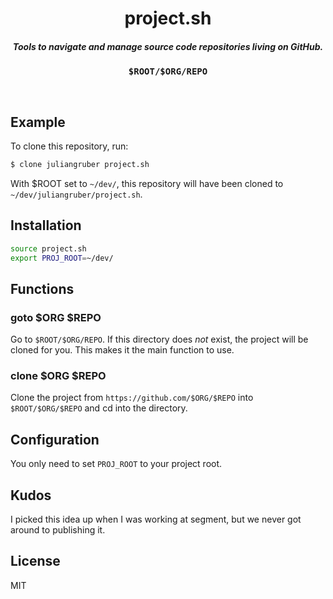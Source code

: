 
<h1 align="center">project.sh</h1>

<h5 align="center">Tools to navigate and manage source code repositories living on GitHub.</h5>

<div align="center">
  <strong><pre>$ROOT/$ORG/REPO</pre></strong>
</div>

<br />

## Example

To clone this repository, run:

```bash
$ clone juliangruber project.sh
```

With $ROOT set to `~/dev/`, this repository will have been cloned
to `~/dev/juliangruber/project.sh`.


## Installation

```bash
source project.sh
export PROJ_ROOT=~/dev/
```

## Functions

### goto $ORG $REPO

Go to `$ROOT/$ORG/REPO`. If this directory does _not_ exist, the project will be cloned for you. This makes it the main function to use.

### clone $ORG $REPO

Clone the project from `https://github.com/$ORG/$REPO` into `$ROOT/$ORG/$REPO` and cd into the directory.

## Configuration

You only need to set `PROJ_ROOT` to your project root.

## Kudos

I picked this idea up when I was working at segment, but we never got around to publishing it.

## License

MIT

